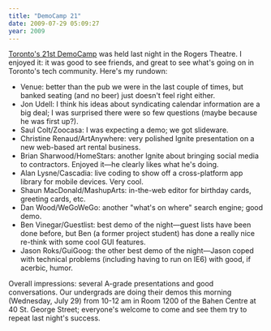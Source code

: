 ```yaml
---
title: "DemoCamp 21"
date: 2009-07-29 05:09:27
year: 2009
---
```

<a href="http://democamp.com/2009/07/21/dct21-the-schedule/">Toronto's 21st DemoCamp</a> was held last night in the Rogers Theatre.  I enjoyed it: it was good to see friends, and great to see what's going on in Toronto's tech community. Here's my rundown:
<ul>
  <li>Venue: better than the pub we were in the last couple of times, but banked seating (and no beer) just doesn't feel right either.</li>
  <li>Jon Udell: I think his ideas about syndicating calendar information are a big deal; I was surprised there were so few questions (maybe because he was first up?).</li>
  <li>Saul Colt/Zoocasa: I was expecting a demo; we got slideware.</li>
  <li>Christine Renaud/ArtAnywhere: very polished Ignite presentation on a new web-based art rental business.</li>
  <li>Brian Sharwood/HomeStars: another Ignite about bringing social media to contractors. Enjoyed it—he clearly likes what he's doing.</li>
  <li>Alan Lysne/Cascadia: live coding to show off a cross-platform app library for mobile devices.  Very cool.</li>
  <li>Shaun MacDonald/MashupArts: in-the-web editor for birthday cards, greeting cards, etc.</li>
  <li>Dan Wood/WeGoWeGo: another "what's on where" search engine; good demo.</li>
  <li>Ben Vinegar/Guestlist: best demo of the night—guest lists have been done before, but Ben (a former project student) has done a really nice re-think with some cool GUI features.</li>
  <li>Jason Roks/GuiGoog: the other best demo of the night—Jason coped with technical problems (including having to run on IE6) with good, if acerbic, humor.</li>
</ul>
Overall impressions: several A-grade presentations and good conversations. Our undergrads are doing their demos this morning (Wednesday, July 29) from 10-12 am in Room 1200 of the Bahen Centre at 40 St. George Street; everyone's welcome to come and see them try to repeat last night's success.
